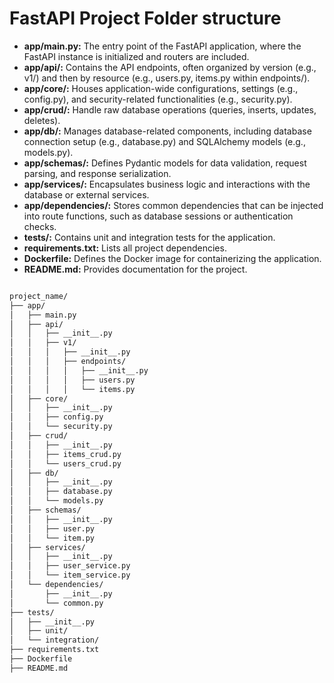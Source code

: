 # FastAPI Project Folder structure
* **app/main.py:** The entry point of the FastAPI application, where the FastAPI instance is initialized and routers are included.
* **app/api/:** Contains the API endpoints, often organized by version (e.g., v1/) and then by resource (e.g., users.py, items.py within endpoints/).
* **app/core/:** Houses application-wide configurations, settings (e.g., config.py), and security-related functionalities (e.g., security.py).
*  **app/crud/:** Handle raw database operations (queries, inserts, updates, deletes).
* **app/db/:** Manages database-related components, including database connection setup (e.g., database.py) and SQLAlchemy models (e.g., models.py).
* **app/schemas/:** Defines Pydantic models for data validation, request parsing, and response serialization. 
* **app/services/:** Encapsulates business logic and interactions with the database or external services.
* **app/dependencies/:** Stores common dependencies that can be injected into route functions, such as database sessions or authentication checks.
* **tests/:** Contains unit and integration tests for the application.
* **requirements.txt:** Lists all project dependencies.
* **Dockerfile:** Defines the Docker image for containerizing the application.
* **README.md:** Provides documentation for the project.



```txt

project_name/
├── app/
│   ├── main.py
│   ├── api/
│   │   ├── __init__.py
│   │   ├── v1/
│   │   │   ├── __init__.py
│   │   │   ├── endpoints/
│   │   │   │   ├── __init__.py
│   │   │   │   ├── users.py
│   │   │   │   └── items.py
│   ├── core/
│   │   ├── __init__.py
│   │   ├── config.py
│   │   └── security.py
│   ├── crud/
│   │   ├── __init__.py
│   │   ├── items_crud.py
│   │   └── users_crud.py
│   ├── db/
│   │   ├── __init__.py
│   │   ├── database.py
│   │   └── models.py
│   ├── schemas/
│   │   ├── __init__.py
│   │   ├── user.py
│   │   └── item.py
│   ├── services/
│   │   ├── __init__.py
│   │   ├── user_service.py
│   │   └── item_service.py
│   └── dependencies/
│       ├── __init__.py
│       └── common.py
├── tests/
│   ├── __init__.py
│   ├── unit/
│   └── integration/
├── requirements.txt
├── Dockerfile
├── README.md
```
